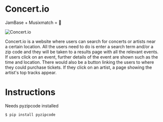 # Concert.io
JamBase + Musixmatch = 🎵

<img src="https://s29.postimg.org/y1kzgb9tz/Screenshot_2016_12_13_at_8_34_58_PM.png" alt="Concert.io" />

Concert.io is a website where users can search for concerts or artists near a certain location. All the users need to do is enter a search term and/or a zip code and they will be taken to a results page with all the relevant events. If users click on an event, further details of the event are shown such as the time and location. There would also be a button linking the users to where they could purchase tickets. If they click on an artist, a page showing the artist's top tracks appear. 

# Instructions
Needs pyzipcode installed
```
$ pip install pyzipcode
```
